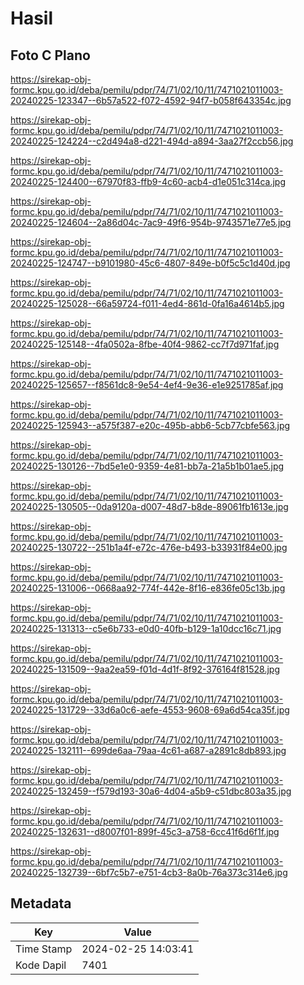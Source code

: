 # Hasil

## Foto C Plano

https://sirekap-obj-formc.kpu.go.id/deba/pemilu/pdpr/74/71/02/10/11/7471021011003-20240225-123347--6b57a522-f072-4592-94f7-b058f643354c.jpg

https://sirekap-obj-formc.kpu.go.id/deba/pemilu/pdpr/74/71/02/10/11/7471021011003-20240225-124224--c2d494a8-d221-494d-a894-3aa27f2ccb56.jpg

https://sirekap-obj-formc.kpu.go.id/deba/pemilu/pdpr/74/71/02/10/11/7471021011003-20240225-124400--67970f83-ffb9-4c60-acb4-d1e051c314ca.jpg

https://sirekap-obj-formc.kpu.go.id/deba/pemilu/pdpr/74/71/02/10/11/7471021011003-20240225-124604--2a86d04c-7ac9-49f6-954b-9743571e77e5.jpg

https://sirekap-obj-formc.kpu.go.id/deba/pemilu/pdpr/74/71/02/10/11/7471021011003-20240225-124747--b9101980-45c6-4807-849e-b0f5c5c1d40d.jpg

https://sirekap-obj-formc.kpu.go.id/deba/pemilu/pdpr/74/71/02/10/11/7471021011003-20240225-125028--66a59724-f011-4ed4-861d-0fa16a4614b5.jpg

https://sirekap-obj-formc.kpu.go.id/deba/pemilu/pdpr/74/71/02/10/11/7471021011003-20240225-125148--4fa0502a-8fbe-40f4-9862-cc7f7d971faf.jpg

https://sirekap-obj-formc.kpu.go.id/deba/pemilu/pdpr/74/71/02/10/11/7471021011003-20240225-125657--f8561dc8-9e54-4ef4-9e36-e1e9251785af.jpg

https://sirekap-obj-formc.kpu.go.id/deba/pemilu/pdpr/74/71/02/10/11/7471021011003-20240225-125943--a575f387-e20c-495b-abb6-5cb77cbfe563.jpg

https://sirekap-obj-formc.kpu.go.id/deba/pemilu/pdpr/74/71/02/10/11/7471021011003-20240225-130126--7bd5e1e0-9359-4e81-bb7a-21a5b1b01ae5.jpg

https://sirekap-obj-formc.kpu.go.id/deba/pemilu/pdpr/74/71/02/10/11/7471021011003-20240225-130505--0da9120a-d007-48d7-b8de-89061fb1613e.jpg

https://sirekap-obj-formc.kpu.go.id/deba/pemilu/pdpr/74/71/02/10/11/7471021011003-20240225-130722--251b1a4f-e72c-476e-b493-b33931f84e00.jpg

https://sirekap-obj-formc.kpu.go.id/deba/pemilu/pdpr/74/71/02/10/11/7471021011003-20240225-131006--0668aa92-774f-442e-8f16-e836fe05c13b.jpg

https://sirekap-obj-formc.kpu.go.id/deba/pemilu/pdpr/74/71/02/10/11/7471021011003-20240225-131313--c5e6b733-e0d0-40fb-b129-1a10dcc16c71.jpg

https://sirekap-obj-formc.kpu.go.id/deba/pemilu/pdpr/74/71/02/10/11/7471021011003-20240225-131509--9aa2ea59-f01d-4d1f-8f92-376164f81528.jpg

https://sirekap-obj-formc.kpu.go.id/deba/pemilu/pdpr/74/71/02/10/11/7471021011003-20240225-131729--33d6a0c6-aefe-4553-9608-69a6d54ca35f.jpg

https://sirekap-obj-formc.kpu.go.id/deba/pemilu/pdpr/74/71/02/10/11/7471021011003-20240225-132111--699de6aa-79aa-4c61-a687-a2891c8db893.jpg

https://sirekap-obj-formc.kpu.go.id/deba/pemilu/pdpr/74/71/02/10/11/7471021011003-20240225-132459--f579d193-30a6-4d04-a5b9-c51dbc803a35.jpg

https://sirekap-obj-formc.kpu.go.id/deba/pemilu/pdpr/74/71/02/10/11/7471021011003-20240225-132631--d8007f01-899f-45c3-a758-6cc41f6d6f1f.jpg

https://sirekap-obj-formc.kpu.go.id/deba/pemilu/pdpr/74/71/02/10/11/7471021011003-20240225-132739--6bf7c5b7-e751-4cb3-8a0b-76a373c314e6.jpg


## Metadata

| Key        | Value               |
| ---------- | ------------------- |
| Time Stamp | 2024-02-25 14:03:41 |
| Kode Dapil | 7401                |



